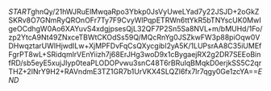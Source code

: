 $START$ghnQy/21hWJRuElMwqaRpo3Ybkp0JsVyUweLYad7y22JSJD+2oGkZSKRv8O7GNmRyQROnOFr7Ty7F9CvyWlPqpETRWn6ttYkR5bTNYscUK0MwIgeOCdhgW0Ao6XAYuvS4xdgjpsesQjL32QF7P2Sn5Sa8NVL+m/bMUHd/1Fo/zp2YtcA9Nt49ZNxceTBWtCKOdSs59Q/MQcRnYg0JSZkwFW3p88piOqw0VDHwqztarUWIHjwdILw+XjMPFDvFqCsQXycgibI2yA5K/1LUPsrAA8C35iUMEfFgrPT8wL+SRidqmlrVEnYiizh7j68ErJHg3woD9x1cBygaejRX2g2DR7SEEoBinfRD/sb5eyE5xujJIyp0teaPLODOPvwu3snC48T6rBRuIqBMqkD0erjkSS5C2qrTHZ+2INrY9H2+RAVndmE3TZ1GR7b1UrVKX4SLQZl6fx7lr7qgy0Ge1zcYA==$END$